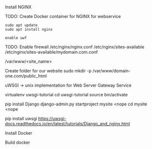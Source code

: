 Install NGINX



TODO: Create Docker container for NGINX for webservice
```
sudo apt update 
sudo apt install nginx

enable uwf
```

TODO: Enable firewall
/etc/nginx/nginx.conf
/etc/nginx/sites-available
/etc/nginx/sites-available/mydomain.com.conf

/var/www/<site_name>

Create folder for our website
sudo mkdir -p /var/www/domain-one.com/public_html

uWSGI -> unix implementation for Web Server Gateway Service

virtualenv uwsgi-tutorial
cd uwsgi-tutorial
source bin/activate

pip install Django
django-admin.py startproject mysite <nope
cd mysite <nope

pip install uwsgi
https://uwsgi-docs.readthedocs.io/en/latest/tutorials/Django_and_nginx.html

Install Docker

Build docker



